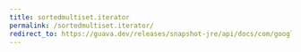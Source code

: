 ```yaml
---
title: sortedmultiset.iterator
permalink: /sortedmultiset.iterator/
redirect_to: https://guava.dev/releases/snapshot-jre/api/docs/com/google/common/collect/SortedMultiset.html#iterator--
---
```

